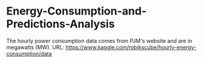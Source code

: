 # Energy-Consumption-and-Predictions-Analysis

The hourly power consumption data comes from PJM's website and are in megawatts (MW). 
URL: https://www.kaggle.com/robikscube/hourly-energy-consumption/data
